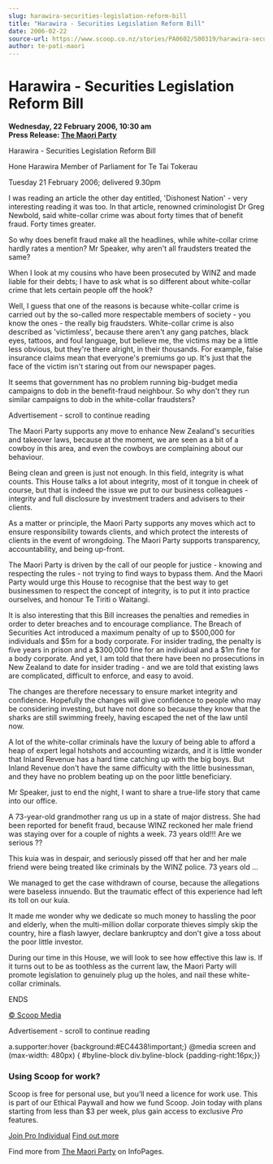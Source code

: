 ```yaml
---
slug: harawira-securities-legislation-reform-bill
title: "Harawira - Securities Legislation Reform Bill"
date: 2006-02-22
source-url: https://www.scoop.co.nz/stories/PA0602/S00319/harawira-securities-legislation-reform-bill.htm
author: te-pati-maori
---
```

Harawira - Securities Legislation Reform Bill
=============================================

**Wednesday, 22 February 2006, 10:30 am**  
**Press Release: [The Maori Party](https://info.scoop.co.nz/The_Maori_Party)**

Harawira - Securities Legislation Reform Bill

Hone Harawira Member of Parliament for Te Tai Tokerau

Tuesday 21 February 2006; delivered 9.30pm

I was reading an article the other day entitled, 'Dishonest Nation' - very interesting reading it was too. In that article, renowned criminologist Dr Greg Newbold, said white-collar crime was about forty times that of benefit fraud. Forty times greater.

So why does benefit fraud make all the headlines, while white-collar crime hardly rates a mention? Mr Speaker, why aren't all fraudsters treated the same?

When I look at my cousins who have been prosecuted by WINZ and made liable for their debts; I have to ask what is so different about white-collar crime that lets certain people off the hook?

Well, I guess that one of the reasons is because white-collar crime is carried out by the so-called more respectable members of society - you know the ones - the really big fraudsters. White-collar crime is also described as 'victimless', because there aren't any gang patches, black eyes, tattoos, and foul language, but believe me, the victims may be a little less obvious, but they're there alright, in their thousands. For example, false insurance claims mean that everyone's premiums go up. It's just that the face of the victim isn't staring out from our newspaper pages.

It seems that government has no problem running big-budget media campaigns to dob in the benefit-fraud neighbour. So why don't they run similar campaigns to dob in the white-collar fraudsters?

Advertisement - scroll to continue reading





The Maori Party supports any move to enhance New Zealand's securities and takeover laws, because at the moment, we are seen as a bit of a cowboy in this area, and even the cowboys are complaining about our behaviour.

Being clean and green is just not enough. In this field, integrity is what counts. This House talks a lot about integrity, most of it tongue in cheek of course, but that is indeed the issue we put to our business colleagues - integrity and full disclosure by investment traders and advisers to their clients.

As a matter or principle, the Maori Party supports any moves which act to ensure responsibility towards clients, and which protect the interests of clients in the event of wrongdoing. The Maori Party supports transparency, accountability, and being up-front.

The Maori Party is driven by the call of our people for justice - knowing and respecting the rules - not trying to find ways to bypass them. And the Maori Party would urge this House to recognise that the best way to get businessmen to respect the concept of integrity, is to put it into practice ourselves, and honour Te Tiriti o Waitangi.

It is also interesting that this Bill increases the penalties and remedies in order to deter breaches and to encourage compliance. The Breach of Securities Act introduced a maximum penalty of up to $500,000 for individuals and $5m for a body corporate. For insider trading, the penalty is five years in prison and a $300,000 fine for an individual and a $1m fine for a body corporate. And yet, I am told that there have been no prosecutions in New Zealand to date for insider trading - and we are told that existing laws are complicated, difficult to enforce, and easy to avoid.

The changes are therefore necessary to ensure market integrity and confidence. Hopefully the changes will give confidence to people who may be considering investing, but have not done so because they know that the sharks are still swimming freely, having escaped the net of the law until now.

A lot of the white-collar criminals have the luxury of being able to afford a heap of expert legal hotshots and accounting wizards, and it is little wonder that Inland Revenue has a hard time catching up with the big boys. But Inland Revenue don't have the same difficulty with the little businessman, and they have no problem beating up on the poor little beneficiary.

Mr Speaker, just to end the night, I want to share a true-life story that came into our office.

A 73-year-old grandmother rang us up in a state of major distress. She had been reported for benefit fraud, because WINZ reckoned her male friend was staying over for a couple of nights a week. 73 years old!!! Are we serious ??

This kuia was in despair, and seriously pissed off that her and her male friend were being treated like criminals by the WINZ police. 73 years old ...

We managed to get the case withdrawn of course, because the allegations were baseless innuendo. But the traumatic effect of this experience had left its toll on our kuia.

It made me wonder why we dedicate so much money to hassling the poor and elderly, when the multi-million dollar corporate thieves simply skip the country, hire a flash lawyer, declare bankruptcy and don't give a toss about the poor little investor.

During our time in this House, we will look to see how effective this law is. If it turns out to be as toothless as the current law, the Maori Party will promote legislation to genuinely plug up the holes, and nail these white-collar criminals.

ENDS

  

[© Scoop Media](http://www.scoop.co.nz/about/terms.html)  

Advertisement - scroll to continue reading



a.supporter:hover {background:#EC4438!important;} @media screen and (max-width: 480px) { #byline-block div.byline-block {padding-right:16px;}}

### Using Scoop for work?

Scoop is free for personal use, but you’ll need a licence for work use. This is part of our Ethical Paywall and how we fund Scoop. Join today with plans starting from less than $3 per week, plus gain access to exclusive _Pro_ features.  
  
[Join Pro Individual](https://pro.scoop.co.nz/Individual/?from=ProIn24) [Find out more](https://pro.scoop.co.nz/using-scoop-for-work/?from=ProIn24)

Find more from [The Maori Party](https://info.scoop.co.nz/The_Maori_Party) on InfoPages.